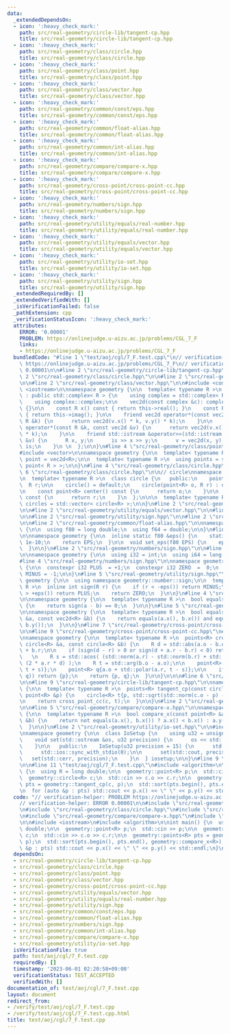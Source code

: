```yaml
---
data:
  _extendedDependsOn:
  - icon: ':heavy_check_mark:'
    path: src/real-geometry/circle-lib/tangent-cp.hpp
    title: src/real-geometry/circle-lib/tangent-cp.hpp
  - icon: ':heavy_check_mark:'
    path: src/real-geometry/class/circle.hpp
    title: src/real-geometry/class/circle.hpp
  - icon: ':heavy_check_mark:'
    path: src/real-geometry/class/point.hpp
    title: src/real-geometry/class/point.hpp
  - icon: ':heavy_check_mark:'
    path: src/real-geometry/class/vector.hpp
    title: src/real-geometry/class/vector.hpp
  - icon: ':heavy_check_mark:'
    path: src/real-geometry/common/const/eps.hpp
    title: src/real-geometry/common/const/eps.hpp
  - icon: ':heavy_check_mark:'
    path: src/real-geometry/common/float-alias.hpp
    title: src/real-geometry/common/float-alias.hpp
  - icon: ':heavy_check_mark:'
    path: src/real-geometry/common/int-alias.hpp
    title: src/real-geometry/common/int-alias.hpp
  - icon: ':heavy_check_mark:'
    path: src/real-geometry/compare/compare-x.hpp
    title: src/real-geometry/compare/compare-x.hpp
  - icon: ':heavy_check_mark:'
    path: src/real-geometry/cross-point/cross-point-cc.hpp
    title: src/real-geometry/cross-point/cross-point-cc.hpp
  - icon: ':heavy_check_mark:'
    path: src/real-geometry/numbers/sign.hpp
    title: src/real-geometry/numbers/sign.hpp
  - icon: ':heavy_check_mark:'
    path: src/real-geometry/utility/equals/real-number.hpp
    title: src/real-geometry/utility/equals/real-number.hpp
  - icon: ':heavy_check_mark:'
    path: src/real-geometry/utility/equals/vector.hpp
    title: src/real-geometry/utility/equals/vector.hpp
  - icon: ':heavy_check_mark:'
    path: src/real-geometry/utility/io-set.hpp
    title: src/real-geometry/utility/io-set.hpp
  - icon: ':heavy_check_mark:'
    path: src/real-geometry/utility/sign.hpp
    title: src/real-geometry/utility/sign.hpp
  _extendedRequiredBy: []
  _extendedVerifiedWith: []
  _isVerificationFailed: false
  _pathExtension: cpp
  _verificationStatusIcon: ':heavy_check_mark:'
  attributes:
    ERROR: '0.00001'
    PROBLEM: https://onlinejudge.u-aizu.ac.jp/problems/CGL_7_F
    links:
    - https://onlinejudge.u-aizu.ac.jp/problems/CGL_7_F
  bundledCode: "#line 1 \"test/aoj/cgl/7_F.test.cpp\"\n// verification-helper: PROBLEM\
    \ https://onlinejudge.u-aizu.ac.jp/problems/CGL_7_F\n// verification-helper: ERROR\
    \ 0.00001\n\n#line 2 \"src/real-geometry/circle-lib/tangent-cp.hpp\"\n\n#line\
    \ 2 \"src/real-geometry/class/circle.hpp\"\n\n#line 2 \"src/real-geometry/class/point.hpp\"\
    \n\n#line 2 \"src/real-geometry/class/vector.hpp\"\n\n#include <complex>\n#include\
    \ <iostream>\n\nnamespace geometry {\n\n  template< typename R >\n  class vec2d\
    \ : public std::complex< R > {\n    using complex = std::complex< R >;\n\n   public:\n\
    \    using complex::complex;\n\n    vec2d(const complex &c): complex::complex(c)\
    \ {}\n\n    const R x() const { return this->real(); }\n    const R y() const\
    \ { return this->imag(); }\n\n    friend vec2d operator*(const vec2d &v, const\
    \ R &k) {\n      return vec2d(v.x() * k, v.y() * k);\n    }\n\n    friend vec2d\
    \ operator*(const R &k, const vec2d &v) {\n      return vec2d(v.x() * k, v.y()\
    \ * k);\n    }\n\n    friend std::istream &operator>>(std::istream &is, vec2d\
    \ &v) {\n      R x, y;\n      is >> x >> y;\n      v = vec2d(x, y);\n      return\
    \ is;\n    }\n \n  };\n\n}\n#line 4 \"src/real-geometry/class/point.hpp\"\n\n\
    #include <vector>\n\nnamespace geometry {\n\n  template< typename R >\n  using\
    \ point = vec2d<R>;\n\n  template< typename R >\n  using points = std::vector<\
    \ point< R > >;\n\n}\n#line 4 \"src/real-geometry/class/circle.hpp\"\n\n#line\
    \ 6 \"src/real-geometry/class/circle.hpp\"\n\n// circle\nnamespace geometry {\n\
    \n  template< typename R >\n  class circle {\n   public:\n    point<R> o;\n  \
    \  R r;\n\n    circle() = default;\n    circle(point<R> o, R r) : o(o), r(r) {}\n\
    \n    const point<R> center() const {\n      return o;\n    }\n\n    const R radius()\
    \ const {\n      return r;\n    }\n  };\n\n\n  template< typename R >\n  using\
    \ circles = std::vector< circle<R> >;\n\n}\n#line 2 \"src/real-geometry/cross-point/cross-point-cc.hpp\"\
    \n\n#line 2 \"src/real-geometry/utility/equals/vector.hpp\"\n\n#line 2 \"src/real-geometry/utility/equals/real-number.hpp\"\
    \n\n#line 2 \"src/real-geometry/utility/sign.hpp\"\n\n#line 2 \"src/real-geometry/common/const/eps.hpp\"\
    \n\n#line 2 \"src/real-geometry/common/float-alias.hpp\"\n\nnamespace geometry\
    \ {\n\n  using f80 = long double;\n  using f64 = double;\n\n}\n#line 4 \"src/real-geometry/common/const/eps.hpp\"\
    \n\nnamespace geometry {\n\n  inline static f80 &eps() {\n    static f80 EPS =\
    \ 1e-10;\n    return EPS;\n  }\n\n  void set_eps(f80 EPS) {\n    eps() = EPS;\n\
    \  }\n\n}\n#line 2 \"src/real-geometry/numbers/sign.hpp\"\n\n#line 2 \"src/real-geometry/common/int-alias.hpp\"\
    \n\nnamespace geometry {\n\n  using i32 = int;\n  using i64 = long long;\n\n}\n\
    #line 4 \"src/real-geometry/numbers/sign.hpp\"\n\nnamespace geometry::number::sign\
    \ {\n\n  constexpr i32 PLUS  = +1;\n  constexpr i32 ZERO  =  0;\n  constexpr i32\
    \ MINUS = -1;\n\n}\n#line 5 \"src/real-geometry/utility/sign.hpp\"\n\nnamespace\
    \ geometry {\n\n  using namespace geometry::number::sign;\n\n  template< typename\
    \ R >\n  inline int sign(R r) {\n    if (r < -eps()) return MINUS;\n    if (r\
    \ > +eps()) return PLUS;\n    return ZERO;\n  }\n\n}\n#line 4 \"src/real-geometry/utility/equals/real-number.hpp\"\
    \n\nnamespace geometry {\n\n  template< typename R >\n  bool equals(R a, R b)\
    \ {\n    return sign(a - b) == 0;\n  }\n\n}\n#line 5 \"src/real-geometry/utility/equals/vector.hpp\"\
    \n\nnamespace geometry {\n\n  template< typename R >\n  bool equals(const vec2d<R>\
    \ &a, const vec2d<R> &b) {\n    return equals(a.x(), b.x()) and equals(a.y(),\
    \ b.y());\n  }\n\n}\n#line 7 \"src/real-geometry/cross-point/cross-point-cc.hpp\"\
    \n\n#line 9 \"src/real-geometry/cross-point/cross-point-cc.hpp\"\n#include <cmath>\n\
    \nnamespace geometry {\n\n  template< typename R >\n  points<R> cross_point_cc(const\
    \ circle<R> &a, const circle<R> &b) {\n    R d = std::abs(a.o - b.o), r = a.r\
    \ + b.r;\n\n    if (sign(d - r) > 0 or sign(d + a.r - b.r) < 0) return {};\n \
    \   \n    R s = std::acos( (std::norm(a.r) - std::norm(b.r) + std::norm(d)) /\
    \ (2 * a.r * d) );\n    R t = std::arg(b.o - a.o);\n\n    point<R> p{a.o + std::polar(a.r,\
    \ t + s)};\n    point<R> q{a.o + std::polar(a.r, t - s)};\n\n    if (equals(p,\
    \ q)) return {p};\n    return {p, q};\n  }\n\n}\n\n\n#line 6 \"src/real-geometry/circle-lib/tangent-cp.hpp\"\
    \n\n#line 9 \"src/real-geometry/circle-lib/tangent-cp.hpp\"\n\nnamespace geometry\
    \ {\n\n  template< typename R >\n  points<R> tangent_cp(const circle<R> &c, const\
    \ point<R> &p) {\n    circle<R> t{p, std::sqrt(std::norm(c.o - p) - std::norm(c.r))};\n\
    \n    return cross_point_cc(c, t);\n  }\n\n}\n#line 2 \"src/real-geometry/compare/compare-x.hpp\"\
    \n\n#line 5 \"src/real-geometry/compare/compare-x.hpp\"\n\nnamespace geometry\
    \ {\n\n  template< typename R >\n  bool compare_x(const point<R> &a, const point<R>\
    \ &b) {\n    return not equals(a.x(), b.x()) ? a.x() < b.x() : a.y() < b.y();\n\
    \  }\n\n}\n#line 2 \"src/real-geometry/utility/io-set.hpp\"\n\n#include <iomanip>\n\
    \nnamespace geometry {\n\n  class IoSetup {\n    using u32 = unsigned int;\n\n\
    \    void set(std::ostream &os, u32 precision) {\n      os << std::fixed << std::setprecision(precision);\n\
    \    }\n\n   public:\n    IoSetup(u32 precision = 15) {\n      std::cin.tie(0);\n\
    \      std::ios::sync_with_stdio(0);\n\n      set(std::cout, precision);\n   \
    \   set(std::cerr, precision);\n    }\n  } iosetup;\n\n}\n#line 9 \"test/aoj/cgl/7_F.test.cpp\"\
    \n\n#line 11 \"test/aoj/cgl/7_F.test.cpp\"\n#include <algorithm>\n\nint main()\
    \ {\n  using R = long double;\n\n  geometry::point<R> p;\n  std::cin >> p;\n\n\
    \  geometry::circle<R> c;\n  std::cin >> c.o >> c.r;\n\n  geometry::points<R>\
    \ pts = geometry::tangent_cp(c, p);\n  std::sort(pts.begin(), pts.end(), geometry::compare_x<R>);\n\
    \n  for (auto &p : pts) std::cout << p.x() << \" \" << p.y() << std::endl;\n}\n"
  code: "// verification-helper: PROBLEM https://onlinejudge.u-aizu.ac.jp/problems/CGL_7_F\n\
    // verification-helper: ERROR 0.00001\n\n#include \"src/real-geometry/circle-lib/tangent-cp.hpp\"\
    \n#include \"src/real-geometry/class/circle.hpp\"\n#include \"src/real-geometry/class/point.hpp\"\
    \n#include \"src/real-geometry/compare/compare-x.hpp\"\n#include \"src/real-geometry/utility/io-set.hpp\"\
    \n\n#include <iostream>\n#include <algorithm>\n\nint main() {\n  using R = long\
    \ double;\n\n  geometry::point<R> p;\n  std::cin >> p;\n\n  geometry::circle<R>\
    \ c;\n  std::cin >> c.o >> c.r;\n\n  geometry::points<R> pts = geometry::tangent_cp(c,\
    \ p);\n  std::sort(pts.begin(), pts.end(), geometry::compare_x<R>);\n\n  for (auto\
    \ &p : pts) std::cout << p.x() << \" \" << p.y() << std::endl;\n}\n"
  dependsOn:
  - src/real-geometry/circle-lib/tangent-cp.hpp
  - src/real-geometry/class/circle.hpp
  - src/real-geometry/class/point.hpp
  - src/real-geometry/class/vector.hpp
  - src/real-geometry/cross-point/cross-point-cc.hpp
  - src/real-geometry/utility/equals/vector.hpp
  - src/real-geometry/utility/equals/real-number.hpp
  - src/real-geometry/utility/sign.hpp
  - src/real-geometry/common/const/eps.hpp
  - src/real-geometry/common/float-alias.hpp
  - src/real-geometry/numbers/sign.hpp
  - src/real-geometry/common/int-alias.hpp
  - src/real-geometry/compare/compare-x.hpp
  - src/real-geometry/utility/io-set.hpp
  isVerificationFile: true
  path: test/aoj/cgl/7_F.test.cpp
  requiredBy: []
  timestamp: '2023-06-01 02:20:58+09:00'
  verificationStatus: TEST_ACCEPTED
  verifiedWith: []
documentation_of: test/aoj/cgl/7_F.test.cpp
layout: document
redirect_from:
- /verify/test/aoj/cgl/7_F.test.cpp
- /verify/test/aoj/cgl/7_F.test.cpp.html
title: test/aoj/cgl/7_F.test.cpp
---
```

